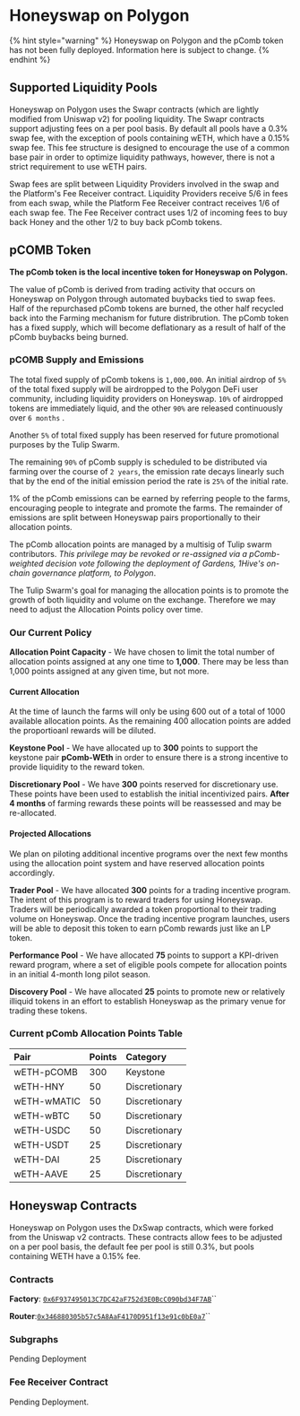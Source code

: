 # Honeyswap on Polygon

{% hint style="warning" %}
Honeyswap on Polygon and the pComb token has not been fully deployed. Information here is subject to change. 
{% endhint %}

## Supported Liquidity Pools

Honeyswap on Polygon uses the Swapr contracts \(which are lightly modified from Uniswap v2\) for pooling liquidity. The Swapr contracts support adjusting fees on a per pool basis. By default all pools have a 0.3% swap fee, with the exception of pools containing wETH, which have a 0.15% swap fee. This fee structure is designed to encourage the use of a common base pair in order to optimize liquidity pathways, however, there is not a strict requirement to use wETH pairs. 

Swap fees are split between Liquidity Providers involved in the swap and the Platform's Fee Receiver contract. Liquidity Providers receive 5/6 in fees from each swap, while the Platform Fee Receiver contract receives 1/6 of each swap fee. The Fee Receiver contract uses 1/2 of incoming fees to buy back Honey and the other 1/2 to buy back pComb tokens. 

## pCOMB Token

**The pComb token is the local incentive token for Honeyswap on Polygon.**

The value of pComb is derived from trading activity that occurs on Honeyswap on Polygon through automated buybacks tied to swap fees. Half of the repurchased pComb tokens are burned, the other half recycled back into the Farming mechanism for future distribrution. The pComb token has a fixed supply, which will become deflationary as a result of half of the pComb buybacks being burned. 

### pCOMB Supply and Emissions 

The total fixed supply of pComb tokens is `1,000,000`. An initial airdrop of `5%` of the total fixed supply will be airdropped to the Polygon DeFi user community, including liquidity providers on Honeyswap. `10%` of airdropped tokens are immediately liquid, and the other `90%` are released continuously over `6 months` .

Another `5%` of total fixed supply has been reserved for future promotional purposes by the Tulip Swarm.   

The remaining `90%` of pComb supply is scheduled to be distributed via farming over the course of `2 years`, the emission rate decays linearly such that by the end of the initial emission period  the rate is `25%` of the initial rate. 

1% of the pComb emissions can be earned by referring people to the farms, encouraging people to integrate and promote the farms.  The remainder of emissions are split between Honeyswap pairs proportionally to their allocation points. 

The pComb allocation points are managed by a multisig of Tulip swarm contributors. _This privilege may be revoked or re-assigned via a pComb-weighted decision vote following the deployment of Gardens, 1Hive's on-chain governance platform, to Polygon_.

The Tulip Swarm's goal for managing the allocation points is to promote the growth of both liquidity and volume on the exchange. Therefore we may need to adjust the Allocation Points policy over time.

### Our Current Policy

**Allocation Point Capacity** - We have chosen to limit the total number of allocation points assigned at any one time to **1,000**. There may be less than 1,000 points assigned at any given time, but not more.

#### Current Allocation

At the time of launch the farms will only be using 600 out of a total of 1000 available allocation points. As the remaining 400 allocation points are added the proportioanl rewards will be diluted.

**Keystone Pool** - We have allocated up to **300** points to support the keystone pair **pComb-WEth** in order to ensure there is a strong incentive to provide liquidity to the reward token.

**Discretionary Pool** - We have **300** points reserved for discretionary use. These points have been used to establish the initial incentivized pairs. **After 4 months** of farming rewards these points will be reassessed and may be re-allocated.

#### Projected Allocations

We plan on piloting additional incentive programs over the next few months using the allocation point system and have reserved allocation points accordingly.

**Trader Pool** - We have allocated **300** points for a trading incentive program. The intent of this program is to reward traders for using Honeyswap. Traders will be periodically awarded a token proportional to their trading volume on Honeyswap. Once the trading incentive program launches,  users will be able to deposit this token to earn pComb rewards just like an LP token. 

**Performance Pool** - We have allocated **75** points to support a KPI-driven reward program, where a set of eligible pools compete for allocation points in an initial 4-month long pilot season.

**Discovery Pool** - We have allocated **25** points to promote new or relatively illiquid tokens in an effort to establish Honeyswap as the primary venue for trading these tokens.

### Current pComb Allocation Points Table

| Pair | Points | Category |
| :--- | :--- | :--- |
| wETH-pCOMB | 300 | Keystone |
| wETH-HNY | 50 | Discretionary |
| wETH-wMATIC | 50 | Discretionary |
| wETH-wBTC | 50 | Discretionary |
| wETH-USDC | 50 | Discretionary |
| wETH-USDT | 25 | Discretionary |
| wETH-DAI | 25 | Discretionary |
| wETH-AAVE | 25 | Discretionary |

## Honeyswap Contracts

Honeyswap on Polygon uses the DxSwap contracts, which were forked from the Uniswap v2 contracts. These contracts allow fees to be adjusted on a per pool basis, the default fee per pool is still 0.3%, but pools containing WETH have a 0.15% fee. 

### Contracts

**Factory**: [`0x6F937495013C7DC42aF752d3E0BcC090bd34F7AB`](https://explorer-mainnet.maticvigil.com/address/0x6F937495013C7DC42aF752d3E0BcC090bd34F7AB)\`\`

**Router**:[`0x346880305b57c5A8AaF4170D951f13e91c0bE0a7`](https://explorer-mainnet.maticvigil.com/address/0x346880305b57c5A8AaF4170D951f13e91c0bE0a7/transactions)\`\`

### Subgraphs

Pending Deployment

### Fee Receiver Contract

Pending Deployment.

